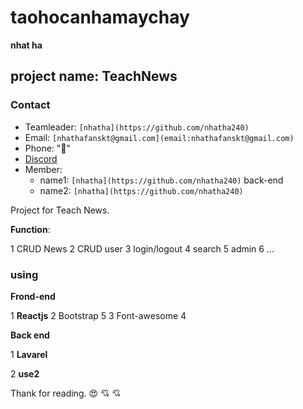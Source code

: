 # **taohocanhamaychay**
__nhat ha__ 

## project name: **TeachNews**

### Contact


* Teamleader:  `[nhatha](https://github.com/nhatha240)`
* Email:       `[nhathafanskt@gmail.com](email:nhathafanskt@gmail.com)`
* Phone: ":smiling_face_with_three_hearts:"
* [Discord](https://discord.gg/3AXYgvSTGU)
* Member:
  * name1: `[nhatha](https://github.com/nhatha240)` back-end
  * name2: `[nhatha](https://github.com/nhatha240)`

Project for Teach News.

__Function__:

1 CRUD News
2 CRUD user
3 login/logout
4 search
5 admin
6 ...

### using 

__Frond-end__

1 __Reactjs__
2 Bootstrap 5
3 Font-awesome
4  

**Back end**

1 __Lavarel__

2 __use2__

Thank for reading. :heart_eyes:  :cupid: :cupid:
